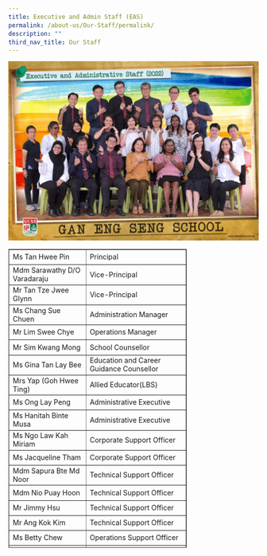 ```yaml
---
title: Executive and Admin Staff (EAS)
permalink: /about-us/Our-Staff/permalink/
description: ""
third_nav_title: Our Staff
---
```


![Executive & Admin Staff (EAS)](/images/EAS-1024x731.jpeg)

<table style="width: 71.1669%; height: 600px;" border="1"><tbody><tr style="height: 24px;"><td style="width: 247px; text-align: left; height: 24px;">Ms Tan Hwee Pin</td><td style="width: 332px; text-align: left; height: 24px;">Principal</td></tr><tr style="height: 24px;"><td style="width: 247px; text-align: left; height: 24px;">Mdm Sarawathy D/O Varadaraju</td><td style="width: 332px; text-align: left; height: 24px;">Vice-Principal</td></tr><tr style="height: 24px;"><td style="width: 247px; text-align: left; height: 24px;">Mr Tan Tze Jwee Glynn</td><td style="width: 332px; text-align: left; height: 24px;">Vice-Principal</td></tr><tr style="height: 24px;"><td style="width: 247px; text-align: left; height: 24px;">Ms Chang Sue Chuen</td><td style="width: 332px; text-align: left; height: 24px;">Administration Manager</td></tr><tr style="height: 24px;"><td style="width: 247px; text-align: left; height: 24px;">Mr Lim Swee Chye</td><td style="width: 332px; text-align: left; height: 24px;">Operations Manager</td></tr><tr style="height: 24px;"><td style="width: 247px; text-align: left; height: 24px;">Mr Sim Kwang Mong</td><td style="width: 332px; text-align: left; height: 24px;">School Counsellor</td></tr><tr style="height: 24px;"><td style="width: 247px; text-align: left; height: 24px;">Ms Gina Tan Lay Bee</td><td style="width: 332px; text-align: left; height: 24px;">Education and Career Guidance Counsellor</td></tr><tr style="height: 24px;"><td style="width: 247px; text-align: left; height: 24px;">Mrs Yap (Goh Hwee Ting)</td><td style="width: 332px; text-align: left; height: 24px;">Allied Educator(LBS)</td></tr><tr style="height: 24px;"><td style="width: 247px; text-align: left; height: 24px;">Ms Ong Lay Peng</td><td style="width: 332px; text-align: left; height: 24px;">Administrative Executive</td></tr><tr style="height: 24px;"><td style="width: 247px; text-align: left; height: 24px;">Ms&nbsp;Hanitah Binte Musa</td><td style="width: 332px; text-align: left; height: 24px;">Administrative Executive</td></tr><tr style="height: 24px;"><td style="width: 247px; text-align: left; height: 24px;">Ms&nbsp;Ngo Law Kah Miriam</td><td style="width: 332px; text-align: left; height: 24px;">Corporate Support Officer</td></tr><tr style="height: 24px;"><td style="width: 247px; text-align: left; height: 24px;">Ms Jacqueline Tham</td><td style="width: 332px; text-align: left; height: 24px;">Corporate Support Officer</td></tr><tr style="height: 24px;"><td style="width: 247px; text-align: left; height: 24px;">Mdm Sapura Bte Md Noor</td><td style="width: 332px; text-align: left; height: 24px;">Technical Support Officer</td></tr><tr style="height: 24px;"><td style="width: 247px; text-align: left; height: 24px;">Mdm Nio Puay Hoon</td><td style="width: 332px; text-align: left; height: 24px;">Technical Support Officer</td></tr><tr style="height: 24px;"><td style="width: 247px; text-align: left; height: 24px;">Mr Jimmy Hsu</td><td style="width: 332px; text-align: left; height: 24px;">Technical Support Officer</td></tr><tr style="height: 24px;"><td style="width: 247px; text-align: left; height: 24px;">Mr Ang Kok Kim</td><td style="width: 332px; text-align: left; height: 24px;">Technical Support Officer</td></tr><tr style="height: 24px;"><td style="width: 247px; text-align: left; height: 24px;">Ms Betty Chew</td><td style="width: 332px; text-align: left; height: 24px;">Operations Support Officer</td></tr><tr style="height: 24px;"><td style="width: 247px; text-align: left; height: 24px;">Mdm Nirmala Devi</td><td style="width: 332px; text-align: left; height: 24px;">Operations Support Officer</td></tr><tr style="height: 24px;"><td style="width: 247px; text-align: left; height: 24px;">Ms Munah Bte Pardi</td><td style="width: 332px; text-align: left; height: 24px;">Operations Support Officer</td></tr><tr style="height: 24px;"><td style="width: 247px; text-align: left; height: 24px;">Ms Koh Ah Chuan</td><td style="width: 332px; text-align: left; height: 24px;">Operations Support Officer</td></tr><tr style="height: 24px;"><td style="width: 247px; text-align: left; height: 24px;">Mr Cheong Chee Khei</td><td style="width: 332px; text-align: left; height: 24px;">Operations Support Officer</td></tr><tr style="height: 24px;"><td style="width: 247px; text-align: left; height: 24px;">Mdm Vasanthi Manikam</td><td style="width: 332px; text-align: left; height: 24px;">Operations Support Officer</td></tr><tr style="height: 24px;"><td style="width: 247px; text-align: left; height: 24px;">Mr&nbsp;Soh Woon Peng</td><td style="width: 332px; text-align: left; height: 24px;">ICT Manager</td></tr><tr style="height: 24px;"><td style="width: 247px; text-align: left; height: 24px;">Mr Kelvin Yap</td><td style="width: 332px; text-align: left; height: 24px;">Desktop Engineer</td></tr><tr style="height: 24px;"><td style="width: 247px; text-align: left; height: 24px;">Mr Tan Kok Wei</td><td style="width: 332px; text-align: left; height: 24px;">Desktop Engineer</td></tr></tbody></table>